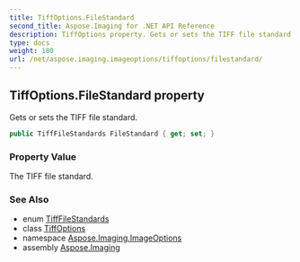 ```yaml
---
title: TiffOptions.FileStandard
second_title: Aspose.Imaging for .NET API Reference
description: TiffOptions property. Gets or sets the TIFF file standard
type: docs
weight: 180
url: /net/aspose.imaging.imageoptions/tiffoptions/filestandard/
---
```

## TiffOptions.FileStandard property

Gets or sets the TIFF file standard.

```csharp
public TiffFileStandards FileStandard { get; set; }
```

### Property Value

The TIFF file standard.

### See Also

* enum [TiffFileStandards](../../../aspose.imaging.fileformats.tiff.enums/tifffilestandards/)
* class [TiffOptions](../)
* namespace [Aspose.Imaging.ImageOptions](../../tiffoptions/)
* assembly [Aspose.Imaging](../../../)


